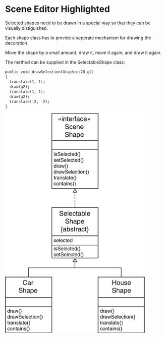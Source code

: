 # Scene Editor Highlighted

Selected shapes need to be drawn in a special way so that they can be visually distiguished. 

Each shape class has to provide a seperate mechanism for drawing the decoration.  

Move the shape by a small amount, draw it, move it again, and draw it again. 

The method can be supplied in the SelectableShape class:

    public void drawSelection(Graphics2D g2)
    {
      translate(1, 1);
      draw(g2);
      translate(1, 1);
      draw(g2);
      translate(-2, -2);
    }
    
![](/SceneEditorHighlighted.png)
